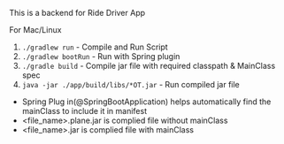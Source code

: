 This is a backend for Ride Driver App

For Mac/Linux
1. `./gradlew run` - Compile and Run Script
3. `./gradlew bootRun` - Run with Spring plugin
2. `./gradle build` - Compile jar file with required classpath & MainClass spec
4. `java -jar ./app/build/libs/*OT.jar` - Run compiled jar file
- Spring Plug in(@SpringBootApplication) helps automatically find the mainClass to include it in manifest
- <file_name>.plane.jar is complied file without mainClass
- <file_name>.jar is complied file with mainClass

